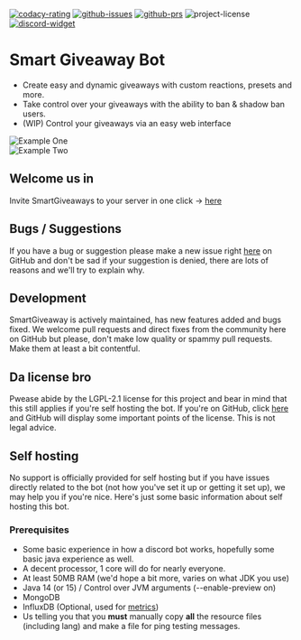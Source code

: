 [![codacy-rating](https://app.codacy.com/project/badge/Grade/623f090b77d94b26861915bac0db5309)](https://app.codacy.com/gh/SmartGiveaways/smart-giveaway-bot/dashboard)
[![github-issues](https://img.shields.io/github/issues/SmartGiveaways/smart-giveaway-bot)](https://github.com/SmartGiveaways/smart-giveaway-bot/issues)
[![github-prs](https://img.shields.io/github/issues-pr/SmartGiveaways/smart-giveaway-bot)](https://github.com/SmartGiveaways/smart-giveaway-bot/pulls)
![project-license](https://img.shields.io/github/license/SmartGiveaways/smart-giveaway-bot)
[![discord-widget](https://discord.com/api/guilds/751886048623067186/widget.png)](https://discord.gg/aS4PebKZpe)

# Smart Giveaway Bot

- Create easy and dynamic giveaways with custom reactions, presets and more.
- Take control over your giveaways with the ability to ban & shadow ban users.
- (WIP) Control your giveaways via an easy web interface
  
![Example One](https://zak.pink/2020/12/Selfish-Ichthyostega-10753.png)<br/>
![Example Two](https://zak.pink/2020/11/Foolhardy-Africancivet-9917.png)
  
## Welcome us in
Invite SmartGiveaways to your server in one click -> [here](https://smartgiveaways.xyz/invite)

## Bugs / Suggestions
If you have a bug or suggestion please make a new issue right [here](https://github.com/SmartGiveaways/smart-giveaway-bot/issues) on GitHub and don't be sad if your suggestion is denied, there are lots of reasons and we'll try to explain why.

## Development
SmartGiveaway is actively maintained, has new features added and bugs fixed. We welcome pull requests and direct fixes from the community here on GitHub but please,  don't make low quality or spammy pull requests. Make them at least a bit contentful.

## Da license bro
Pwease abide by the LGPL-2.1 license for this project and bear in mind that this still applies if you're self hosting the bot. If you're on GitHub, click [here](https://github.com/SmartGiveaways/smart-giveaway-bot/blob/main/LICENSE) and GitHub will display some important points of the license. This is not legal advice.

## Self hosting
No support is officially provided for self hosting but if you have issues directly related to the bot (not how you've set it up or getting it set up), we may help you if you're nice. Here's just some basic information about self hosting this bot.

### Prerequisites
- Some basic experience in how a discord bot works, hopefully some basic java experience as well.
- A decent processor, 1 core will do for nearly everyone.
- At least 50MB RAM (we'd hope a bit more, varies on what JDK you use)
- Java 14 (or 15) / Control over JVM arguments (--enable-preview on)
- MongoDB
- InfluxDB (Optional, used for [metrics](https://zak.pink/2020/11/Narrow-Minded-Lacewing-9912.png))
- Us telling you that you **must** manually copy **all** the resource files (including lang) and make a file for ping testing messages.
